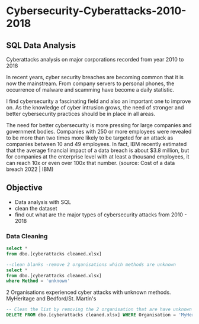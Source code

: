 # Cybersecurity-Cyberattacks-2010-2018
## SQL Data Analysis
Cyberattacks analysis on major corporations recorded from year 2010 to 2018

In recent years, cyber security breaches are becoming common that it is now the mainstream. From company servers to personal phones, the occurrence of malware and scamming have become a daily statistic.

I find cybersecurity a fascinating field and also an important one to improve on. As the knowledge of cyber intrusion grows, the need of stronger and better cybersecurity practices should be in place in all areas.

The need for better cybersecurity is more pressing for large companies and government bodies. Companies with 250 or more employees were revealed to be more than two times more likely to be targeted for an attack as companies between 10 and 49 employees. In fact, IBM recently estimated that the average financial impact of a data breach is about $3.8 million, but for companies at the enterprise level with at least a thousand employees, it can reach 10x or even over 100x that number. (source: Cost of a data breach 2022 | IBM)

## Objective
- Data analysis with SQL
- clean the dataset
- find out what are the major types of cybersecurity attacks from 2010 - 2018

### Data Cleaning 
```sql
select *
from dbo.[cyberattacks cleaned.xlsx]

--clean blanks -remove 2 organisations which methods are unknown
select *
from dbo.[cyberattacks cleaned.xlsx]
where Method = 'unknown'
```
2 Organisations experienced cyber attacks with unknown methods. MyHeritage and Bedford/St. Martin's

```sql
-- Clean the list by removing the 2 organisation that are have unknown cyberattack methods
DELETE FROM dbo.[cyberattacks cleaned.xlsx] WHERE Organisation = 'MyHeritage' and 'Bedford/St. Martin''s'
```

  
